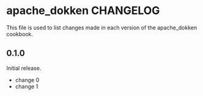 # apache_dokken CHANGELOG

This file is used to list changes made in each version of the apache_dokken cookbook.

## 0.1.0

Initial release.

- change 0
- change 1

